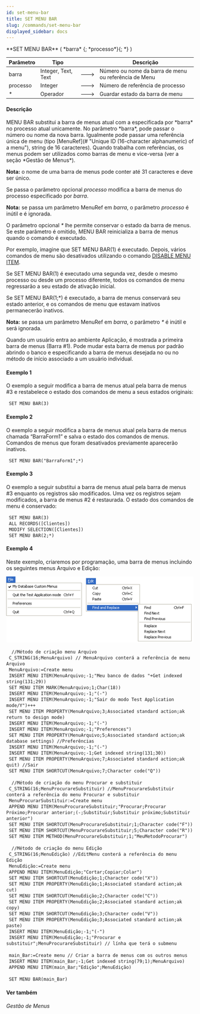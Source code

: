 ```yaml
---
id: set-menu-bar
title: SET MENU BAR
slug: /commands/set-menu-bar
displayed_sidebar: docs
---
```


<!--REF #_command_.SET MENU BAR.Syntax-->**SET MENU BAR** ( *barra* {; *processo*}{; *} )<!-- END REF-->
<!--REF #_command_.SET MENU BAR.Params-->
| Parâmetro | Tipo |  | Descrição |
| --- | --- | --- | --- |
| barra | Integer, Text, Text | &#x1F852; | Número ou nome da barra de menu ou referência de Menu |
| processo | Integer | &#x1F852; | Número de referência de processo |
| * | Operador | &#x1F852; | Guardar estado da barra de menu |

<!-- END REF-->

#### Descrição 

<!--REF #_command_.SET MENU BAR.Summary-->MENU BAR substitui a barra de menus atual com a especificada por *barra* no processo atual unicamente.<!-- END REF--> No parâmetro *barra*, pode passar o número ou nome da nova barra. Igualmente pode passar uma referência única de menu (tipo [MenuRef](# "Unique ID (16-character alphanumeric) of a menu"), string de 16 caracteres). Quando trabalha com referências, os menus podem ser utilizados como barras de menu e vice-versa (ver a seção *Gestão de Menus*). 

**Nota:** o nome de uma barra de menus pode conter até 31 caracteres e deve ser único.

Se passa o parâmetro opcional *processo* modifica a barra de menus do processo especificado por *barra*.

**Nota:** se passa um parâmetro MenuRef em *barra*, o parâmetro *processo* é inútil e é ignorada.

O parâmetro opcional *\** lhe permite conservar o estado da barra de menus. Se este parâmetro é omitido, MENU BAR reinicializa a barra de menus quando o comando é executado.

Por exemplo, imagine que SET MENU BAR(1) é executado. Depois, vários comandos de menu são desativados utilizando o comando [DISABLE MENU ITEM](disable-menu-item.md "DISABLE MENU ITEM").

Se SET MENU BAR(1) é executado uma segunda vez, desde o mesmo processo ou desde um processo diferente, todos os comandos de menu regressarão a seu estado de ativação inicial.

Se SET MENU BAR(1;\*) é executado, a barra de menus conservará seu estado anterior, e os comandos de menu que estavam inativos permanecerão inativos.

**Nota:** se passa um parâmetro MenuRef em *barra*, o parâmetro *\** é inútil e será ignorada.

Quando um usuário entra ao ambiente Aplicação, é mostrada a primeira barra de menus (Barra #1). Pode mudar esta barra de menus por padrão abrindo o banco e especificando a barra de menus desejada no  ou no método de início associado a um usuário individual.

#### Exemplo 1 

O exemplo a seguir modifica a barra de menus atual pela barra de menus #3 e restabelece o estado dos comandos de menu a seus estados originais: 

```4d
 SET MENU BAR(3)
```

#### Exemplo 2 

O exemplo a seguir modifica a barra de menus atual pela barra de menus chamada “BarraForm1” e salva o estado dos comandos de menus. Comandos de menus que foram desativados previamente aparecerão inativos. 

```4d
 SET MENU BAR("BarraForm1";*)
```

#### Exemplo 3 

O exemplo a seguir substitui a barra de menus atual pela barra de menus #3 enquanto os registros são modificados. Uma vez os registros sejam modificados, a barra de menus #2 é restaurada. O estado dos comandos de menu é conservado: 

```4d
 SET MENU BAR(3)
 ALL RECORDS([Clientes])
 MODIFY SELECTION([Clientes])
 SET MENU BAR(2;*)
```

#### Exemplo 4 

Neste exemplo, criaremos por programação, uma barra de menus incluindo os seguintes menus Arquivo e Edição: 

![](../assets/en/commands/pict17860.en.png)

```4d
  //Método de criação menu Arquivo
 C_STRING(16;MenuArquivo) // MenuArquivo conterá a referência de menu Arquivo
 MenuArquivo:=Create menu
 INSERT MENU ITEM(MenuArquivo;-1;"Meu banco de dados "+Get indexed string(131;29))
 SET MENU ITEM MARK(MenuArquivo;1;Char(18))
 INSERT MENU ITEM(MenuArquivo;-1;"(-")
 INSERT MENU ITEM(MenuArquivo;-1;"Sair do modo Test Application mode/Y")+++
 SET MENU ITEM PROPERTY(MenuArquivo;3;Associated standard action;ak return to design mode)
 INSERT MENU ITEM(MenuArquivo;-1;"(-")
 INSERT MENU ITEM(MenuArquivo;-1;"Preferences")
 SET MENU ITEM PROPERTY(MenuArquivo;5;Associated standard action;ak database settings) //Preferências
 INSERT MENU ITEM(MenuArquivo;-1;"(-")
 INSERT MENU ITEM(MenuArquivo;-1;Get indexed string(131;30))
 SET MENU ITEM PROPERTY(MenuArquivo;7;Associated standard action;ak quit) //Sair
 SET MENU ITEM SHORTCUT(MenuArquivo;7;Character code("Q"))
 
  //Método de criação do menu Procurar e substituir
 C_STRING(16;MenuProcurareSubstituir) //MenuProcurareSubstituir conterá a referência do menu Procurar e substituir
 MenuProcurarSubstituir:=Create menu
 APPEND MENU ITEM(MenuProcurareSubstituir;"Procurar;Procurar Próximo;Procurar anterior;(-;Substituir;Substituir próximo;Substituir anterior")
 SET MENU ITEM SHORTCUT(MenuProcurareSubstituir;1;Character code("F"))
 SET MENU ITEM SHORTCUT(MenuProcurareSubstituir;5;Character code("R"))
 SET MENU ITEM METHOD(MenuProcurareSubstituir;1;"MeuMetodoProcurar")
 
  //Método de criação do menu Edição
 C_STRING(16;MenuEdição) //EditMenu conterá a referência do menu Edição
 MenuEdição:=Create menu
 APPEND MENU ITEM(MenuEdição;"Cortar;Copiar;Colar")
 SET MENU ITEM SHORTCUT(MenuEdição;1;Character code("X"))
 SET MENU ITEM PROPERTY(MenuEdição;1;Associated standard action;ak cut)
 SET MENU ITEM SHORTCUT(MenuEdição;2;Character code("C"))
 SET MENU ITEM PROPERTY(MenuEdição;2;Associated standard action;ak copy)
 SET MENU ITEM SHORTCUT(MenuEdição;3;Character code("V"))
 SET MENU ITEM PROPERTY(MenuEdição;3;Associated standard action;ak paste)
 INSERT MENU ITEM(MenuEdição;-1;"(-")
 INSERT MENU ITEM(MenuEdição;-1;"Procurar e substituir";MenuProcurareSubstituir) // línha que terá o submenu
 
 main_Bar:=Create menu // Criar a barra de menus com os outros menus
 INSERT MENU ITEM(main_Bar;-1;Get indexed string(79;1);MenuArquivo)
 APPEND MENU ITEM(main_Bar;"Edição";MenuEdição)
 
 SET MENU BAR(main_Bar)
```

#### Ver também 

*Gestão de Menus*  